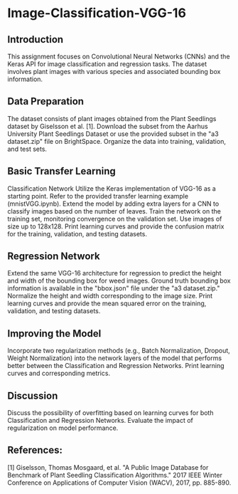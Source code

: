 # Image-Classification-VGG-16

## Introduction
This assignment focuses on Convolutional Neural Networks (CNNs) and the Keras API for image classification and regression tasks. The dataset involves plant images with various species and associated bounding box information.

## Data Preparation
The dataset consists of plant images obtained from the Plant Seedlings dataset by Giselsson et al. [1]. Download the subset from the Aarhus University Plant Seedlings Dataset or use the provided subset in the "a3 dataset.zip" file on BrightSpace. Organize the data into training, validation, and test sets.

## Basic Transfer Learning
Classification Network
Utilize the Keras implementation of VGG-16 as a starting point. Refer to the provided transfer learning example (mnistVGG.ipynb). Extend the model by adding extra layers for a CNN to classify images based on the number of leaves. Train the network on the training set, monitoring convergence on the validation set. Use images of size up to 128x128. Print learning curves and provide the confusion matrix for the training, validation, and testing datasets.

## Regression Network
Extend the same VGG-16 architecture for regression to predict the height and width of the bounding box for weed images. Ground truth bounding box information is available in the "bbox.json" file under the "a3 dataset.zip." Normalize the height and width corresponding to the image size. Print learning curves and provide the mean squared error on the training, validation, and testing datasets.

## Improving the Model
Incorporate two regularization methods (e.g., Batch Normalization, Dropout, Weight Normalization) into the network layers of the model that performs better between the Classification and Regression Networks. Print learning curves and corresponding metrics.

## Discussion
Discuss the possibility of overfitting based on learning curves for both Classification and Regression Networks. Evaluate the impact of regularization on model performance.

## References:
[1] Giselsson, Thomas Mosgaard, et al. "A Public Image Database for Benchmark of Plant Seedling Classification Algorithms." 2017 IEEE Winter Conference on Applications of Computer Vision (WACV), 2017, pp. 885-890.
